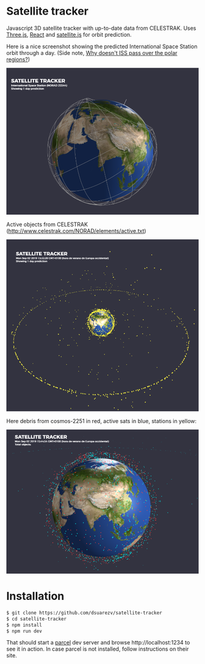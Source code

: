 Satellite tracker
=================

Javascript 3D satellite tracker with up-to-date data from CELESTRAK. Uses [Three.js](https://threejs.org/), [React](https://reactjs.org/) and [satellite.js](https://github.com/shashwatak/satellite-js) for orbit prediction. 

Here is a nice screenshot showing the predicted International Space Station orbit through a day. (Side note, [Why doesn't ISS pass over the polar regions?](https://space.stackexchange.com/questions/5297/why-doesnt-iss-pass-over-the-polar-regions))

![International Space Station](screenshots/01.png)

Active objects from CELESTRAK (http://www.celestrak.com/NORAD/elements/active.txt)

![Active satellites](screenshots/02.png)

Here debris from cosmos-2251 in red, active sats in blue, stations in yellow: 

![debris](screenshots/04.png)

Installation
============

    $ git clone https://github.com/dsuarezv/satellite-tracker
    $ cd satellite-tracker
    $ npm install
    $ npm run dev

That should start a [parcel](https://parceljs.org/) dev server and browse http://localhost:1234 to see it in action. In case parcel is not installed, follow instructions on their site. 